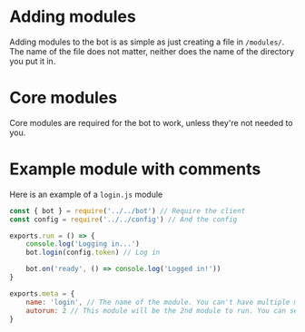 # Adding modules
Adding modules to the bot is as simple as just creating a file in `/modules/`.
The name of the file does not matter, neither does the name of the directory you put it in.

# Core modules
Core modules are required for the bot to work, unless they're not needed to you.

# Example module with comments
Here is an example of a `login.js` module
```js
const { bot } = require('../../bot') // Require the client
const config = require('../../config') // And the config

exports.run = () => {
    console.log('Logging in...')
    bot.login(config.token) // Log in

    bot.on('ready', () => console.log('Logged in!'))
}

exports.meta = {
    name: 'login', // The name of the module. You can't have multiple modules with the same name.
    autorun: 2 // This module will be the 2nd module to run. You can set it to 0 to not have it execute automatically.
}
```